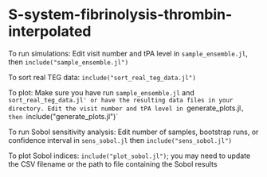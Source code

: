 # S-system-fibrinolysis-thrombin-interpolated

To run simulations: Edit visit number and tPA level in `sample_ensemble.jl`, then `include("sample_ensemble.jl")`

To sort real TEG data:   `include("sort_real_teg_data.jl")`

To plot: Make sure you have run `sample_ensemble.jl` and `sort_real_teg_data.jl' or have the resulting data files in your directory. Edit the visit number and tPA level in `generate_plots.jl`, then `include("generate_plots.jl")`

To run Sobol sensitivity analysis: Edit number of samples, bootstrap runs, or confidence interval in `sens_sobol.jl` then `include("sens_sobol.jl")`

To plot Sobol indices: `include("plot_sobol.jl")`; you may need to update the CSV filename or the path to file containing the Sobol results
